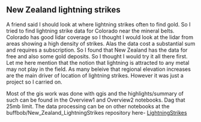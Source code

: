 ## New Zealand lightning strikes
<p>A friend said I should look at where lightning strikes often to find gold. So I tried to find lightning strike data for Colorado near the mineral belts. Colorado has good lidar coverage so I thought I would look at the lidar from areas showing a high density of strikes. Alas the data cost a substantial sum and requires a subscription. So I found that New Zealand has the data for free and also some gold deposits. So I thought I would try it all there first. Let me here mention that the notion that lightning is attracted to any metal may not play in the field. As many beleive that regional elevation increases are the main driver of location of lightning strikes. However it was just a project so I carried on.
</p>
<p>Most of the gis work was done with qgis and the highlights/summary of such can be found in the Overview1 and Overview2 notebooks. Dag that 25mb limit. The data processing can be on other notebooks at the buffbob/New_Zealand_LightningStrikes repository here- <a href="https://github.com/buffbob/NewZealand_LightningStrikes">LightningStrikes</a>
</p>

